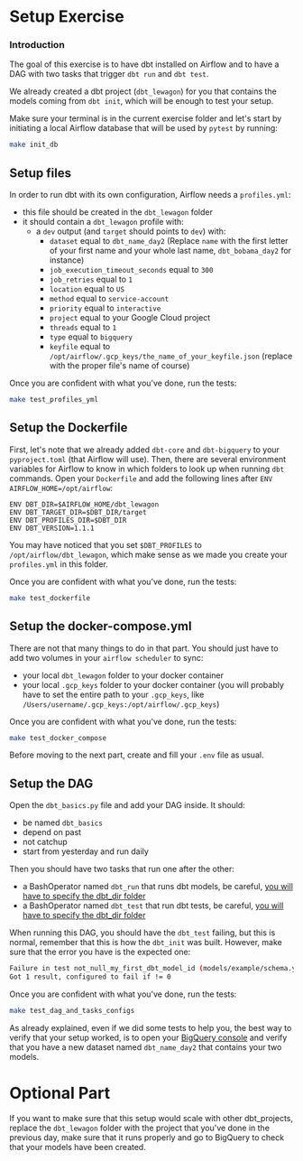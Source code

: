 # Setup Exercise

### Introduction

The goal of this exercise is to have dbt installed on Airflow and to have a DAG with two tasks that trigger `dbt run` and `dbt test`.

We already created a dbt project (`dbt_lewagon`) for you that contains the models coming from `dbt init`, which will be enough to test your setup.

Make sure your terminal is in the current exercise folder and let's start by initiating a local Airflow database that will be used by `pytest` by running:

```bash
make init_db
```

## Setup files

In order to run dbt with its own configuration, Airflow needs a `profiles.yml`:
- this file should be created in the `dbt_lewagon` folder
- it should contain a `dbt_lewagon` profile with:
  - a `dev` output (and `target` should points to `dev`) with:
    - `dataset` equal to `dbt_name_day2` (Replace `name` with the first letter of your first name and your whole last name, `dbt_bobama_day2` for instance)
    - `job_execution_timeout_seconds` equal to `300`
    - `job_retries` equal to `1`
    - `location` equal to `US`
    - `method` equal to `service-account`
    - `priority` equal to `interactive`
    - `project` equal to your Google Cloud project
    - `threads` equal to `1`
    - `type` equal to `bigquery`
    - `keyfile` equal to `/opt/airflow/.gcp_keys/the_name_of_your_keyfile.json` (replace with the proper file's name of course)

Once you are confident with what you've done, run the tests:

```bash
make test_profiles_yml
```

## Setup the Dockerfile

First, let's note that we already added `dbt-core` and `dbt-bigquery` to your `pyproject.toml` (that Airflow will use). Then, there are several environment variables for Airflow to know in which folders to look up when running `dbt` commands. Open your `Dockerfile` and add the following lines after `ENV AIRFLOW_HOME=/opt/airflow`:

```
ENV DBT_DIR=$AIRFLOW_HOME/dbt_lewagon
ENV DBT_TARGET_DIR=$DBT_DIR/target
ENV DBT_PROFILES_DIR=$DBT_DIR
ENV DBT_VERSION=1.1.1
```

You may have noticed that you set `$DBT_PROFILES` to `/opt/airflow/dbt_lewagon`, which make sense as we made you create your `profiles.yml` in this folder.

Once you are confident with what you've done, run the tests:

```bash
make test_dockerfile
```

## Setup the docker-compose.yml

There are not that many things to do in that part. You should just have to add two volumes in your `airflow scheduler` to sync:
- your local `dbt_lewagon` folder to your docker container
- your local `.gcp_keys` folder to your docker container (you will probably have to set the entire path to your `.gcp_keys`, like `/Users/username/.gcp_keys:/opt/airflow/.gcp_keys`)

Once you are confident with what you've done, run the tests:

```bash
make test_docker_compose
```

Before moving to the next part, create and fill your `.env` file as usual.


## Setup the DAG

Open the `dbt_basics.py` file and add your DAG inside. It should:
- be named `dbt_basics`
- depend on past
- not catchup
- start from yesterday and run daily

Then you should have two tasks that run one after the other:
- a BashOperator named `dbt_run` that runs dbt models, be careful, [you will have to specify the dbt_dir folder](https://docs.getdbt.com/dbt-cli/configure-your-profile#advanced-customizing-a-profile-directory)
- a BashOperator named `dbt_test` that run dbt tests, be careful, [you will have to specify the dbt_dir folder](https://docs.getdbt.com/dbt-cli/configure-your-profile#advanced-customizing-a-profile-directory)

When running this DAG, you should have the `dbt_test` failing, but this is normal, remember that this is how the `dbt_init` was built. However, make sure that the error you have is the expected one:

```bash
Failure in test not_null_my_first_dbt_model_id (models/example/schema.yml)
Got 1 result, configured to fail if != 0
```

Once you are confident with what you've done, run the tests:

```bash
make test_dag_and_tasks_configs
```

As already explained, even if we did some tests to help you, the best way to verify that your setup worked, is to open your [BigQuery console](https://console.cloud.google.com/bigquery) and verify that you have a new dataset named `dbt_name_day2` that contains your two models.

# Optional Part

If you want to make sure that this setup would scale with other dbt_projects, replace the `dbt_lewagon` folder with the project that you've done in the previous day, make sure that it runs properly and go to BigQuery to check that your models have been created.

